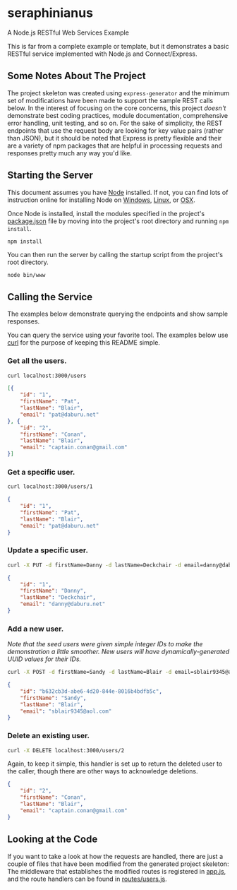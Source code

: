 # seraphinianus
A Node.js RESTful Web Services Example

This is far from a complete example or template, but it demonstrates a basic RESTful
service implemented with Node.js and Connect/Express.

## Some Notes About The Project
The project skeleton was created using `express-generator` and the minimum set of modifications
have been made to support the sample REST calls below.  In the interest of focusing on the
core concerns, this project *doesn't* demonstrate best coding practices, module documentation,
comprehensive error handling, unit testing, and so on.  For the sake of simplicity, the REST
endpoints that use the request body are looking for key value pairs (rather than JSON), but it
should be noted that Express is pretty flexible and their are a variety of npm packages that
are helpful in processing requests and responses pretty much any way you'd like.

## Starting the Server
This document assumes you have [Node](https://nodejs.org/en/) installed.  If not, you can find lots
of instruction online for installing Node on [Windows](http://blog.teamtreehouse.com/install-node-js-npm-windows),
[Linux](https://www.digitalocean.com/community/tutorials/how-to-install-node-js-on-ubuntu-16-04), or
[OSX](http://blog.teamtreehouse.com/install-node-js-npm-mac).

Once Node is installed, install the modules specified in the project's [package.json](package.json) file by moving into
the project's root directory and running ``npm install``.

```
npm install
```

You can then run the server by calling the startup script from the project's root directory.

```sh
node bin/www
```

## Calling the Service

The examples below demonstrate querying the endpoints and show sample responses.

You can query the service using your favorite tool.  The examples below use 
[curl](https://www.tutorialspoint.com/unix_commands/curl.htm) for the purpose of keeping this
README simple.

### Get all the users.
```sh
curl localhost:3000/users
```
```json
[{
    "id": "1",
    "firstName": "Pat",
    "lastName": "Blair",
    "email": "pat@daburu.net"
}, {
    "id": "2",
    "firstName": "Conan",
    "lastName": "Blair",
    "email": "captain.conan@gmail.com"
}]
```


### Get a specific user.
```sh
curl localhost:3000/users/1
```
```json
{
    "id": "1",
    "firstName": "Pat",
    "lastName": "Blair",
    "email": "pat@daburu.net"
}
```


### Update a specific user.
```sh
curl -X PUT -d firstName=Danny -d lastName=Deckchair -d email=danny@daburu.net localhost:3000/users/1
```
```json
{
    "id": "1",
    "firstName": "Danny",
    "lastName": "Deckchair",
    "email": "danny@daburu.net"
}
```

### Add a new user.
*Note that the seed users were given simple integer IDs to make the demonstration a little smoother.
New users will have dynamically-generated UUID values for their IDs.*
```sh
curl -X POST -d firstName=Sandy -d lastName=Blair -d email=sblair9345@aol.com localhost:3000/users
```
```json
{
    "id": "b632cb3d-abe6-4d20-844e-8016b4bdfb5c",
    "firstName": "Sandy",
    "lastName": "Blair",
    "email": "sblair9345@aol.com"
}
```


### Delete an existing user.
```sh
curl -X DELETE localhost:3000/users/2
```
Again, to keep it simple, this handler is set up to return the deleted user to the caller, though 
there are other ways to acknowledge deletions.
```json
{
    "id": "2",
    "firstName": "Conan",
    "lastName": "Blair",
    "email": "captain.conan@gmail.com"
}
```

## Looking at the Code

If you want to take a look at how the requests are handled, there are just a couple of files that
have been modified from the generated project skeleton:  The middleware that establishes the 
modified routes is registered in [app.js](app.js), and the route handlers can be found in
[routes/users.js](routes/users.js).

